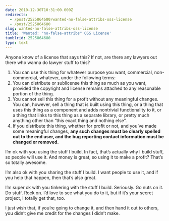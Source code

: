 ```yaml
---
date: 2010-12-30T10:31:00.000Z
redirects:
  - /post/2525864680/wanted-no-false-attribs-oss-license
  - /post/2525864680
slug: wanted-no-false-attribs-oss-license
title: 'Wanted: "no-false-attribs" OSS License'
tumblrid: 2525864680
type: text
---
```

<p>Anyone know of a license that says this?  If not, are there any lawyers out
there who wanna do lawyer stuff to this?</p>

<ol><li>You can use this thing for whatever purpose you want, commercial,
non-commercial, whatever, under the following terms:</li>
<li>You can distribute or sublicense this thing as much as you want,
provided the copyright and license remains attached to any reasonable
portion of the thing.</li>
<li>You cannot sell this thing for a profit without any meaningful
changes.  You can, however, sell a thing that is built using this
thing, or a thing that uses this thing as a component and adds
nontrivial functionality to it, or a thing
that links to this thing as a separate library, or pretty much anything other than
&ldquo;this exact thing and nothing else&rdquo;.</li>
<li>If you distribute this thing, whether for profit or not, and you&rsquo;ve made some meaningful changes, <strong>any
such changes must be clearly spelled out to the end user,
and the bug reporting contact information must be changed or removed.</strong></li>
</ol><p>I&rsquo;m ok with you using the stuff I build.  In fact, that&rsquo;s actually why I
build stuff, so people will use it.  And money is great, so using it
to make a profit?  That&rsquo;s so totally awesome.</p>

<p>I&rsquo;m also ok with you sharing the stuff I build.  I want people to use
it, and if you help that happen, then that&rsquo;s also great.</p>

<p>I&rsquo;m super ok with you tinkering with the stuff I build.  Seriously.  Go
nuts on it.  Do stuff.  Rock on.  I&rsquo;d love to see what you do to it, but
if it&rsquo;s your secret project, I totally get that, too.</p>

<p>I just wish that, if you&rsquo;re going to change it, and then hand it out to
others, you didn&rsquo;t give me credit for the changes I didn&rsquo;t make.</p>
